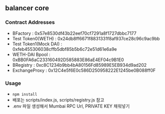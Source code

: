 ## balancer core

### Contract Addresses
- BFactory : 0x57e8530df43b22eef70cf7291a8f1727dbbc7177
- Test Token0(WETH) : 0x24db8ff6671f8831331f8af937ce28c96c9ac9bb
- Test Token1(Mock DAI) : 0xfeb455306038cffb5dbf85b5b6c72e51d61e6a9e
- WETH-DAI Bpool : 0xBB0FA6aC233160492D585883E86aE4EF04c9B1E0
- BRegistry : 0xc8C1234b9bb4bA80156Fd85989E5EB934d9ad202
- ExchangeProxy : 0x12C4e5f6E0c586D250958222E1245be0B088ff0F

### Usage
- `npm install`
- 배포는 scripts/index.js, scripts/registry.js 참고
- .env 파일 생성해서 Mumbai RPC Url, PRIVATE KEY 채워넣기